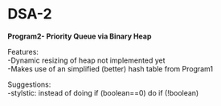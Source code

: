 # DSA-2
**Program2- Priority Queue via Binary Heap**  

Features:  
-Dynamic resizing of heap not implemented yet  
-Makes use of an simplified (better) hash table from Program1

Suggestions:  
-stylstic: instead of doing if (boolean==0) do if (!boolean)   
